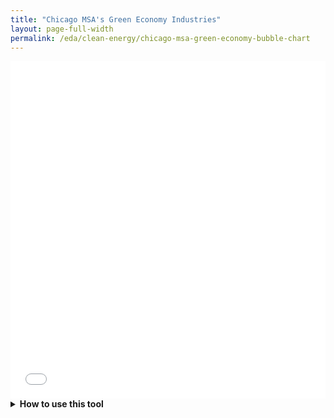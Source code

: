 ```yaml
---
title: "Chicago MSA's Green Economy Industries"
layout: page-full-width
permalink: /eda/clean-energy/chicago-msa-green-economy-bubble-chart
---
```


<iframe src="/htmlwidgets/chicago-msa-green-economy-bubble-chart.html" height="540px" width="100%" style="border:none;"></iframe>

<details>
<summary markdown="span"><b>How to use this tool</b></summary>
<br>
The interactive bubble chart is a tool that can be used to explore the Chicago MSA's Green Economy industries. The following is a guide for how to read and use the chart. Firstly, the color of the bubble represents what Green Economy subcategory the industry is in: Energy Efficiency, Clean Energy Production, or Environmental Management. The size of each bubble on the chart is relative to the number of jobs in that industry; the larger the bubble, the higher number of jobs in that industry. The x-axis represents the percentage change in number of jobs between 2011 and 2020. The farther right a bubble falls on the x-axis, the more that industry has grown. This does not necessarily mean that this industry has more jobs than another industry, simply that relative to 2011, its 2020 employment total has grown at a greater rate. Conversely, bubbles on the left side of the graph represent industries that have lost jobs since 2011. Finally, the y-axis represents an industry's location quotient, or the concentration of jobs within a specific local industry as compared to the United States as a whole. A location quotient above one means that there is local specialization in that industry, whereas a location quotient below one means that that industry is considered weak. 
<br><br>
On a higher level, as detailed in the report, we can track the industries by what quadrant they fall into. The upper-right quadrant holds industries that are Strong & Advancing; in other words, these industries have both a location quotient above one and a positive percent change in employment since 2011. The lower-right quadrant holds industries that are Weak but Advancing; in other words, these industries have a location quotient below one, but have shown positive growth in employment since 2011. The lower-left quadrant holds industries that are Weak and Declining; in other words, these industries have both a location quotient below one and have shown negative growth in employment since 2011. Finally, the upper-left quadrant holds industries that are Strong but Declining; in other words, these industries have a location quotient above one but have shown negative growth in employment since 2011. 
<br><br>
By hovering over any bubble on this interactive chart, the user can see the pertinent details for any particular industry: industry name, industry subcategory, number of jobs, location quotient, and percent change in employment since 2011. By double-clicking on a subcategory in the chart legend, the user can isolate that specific subcategory and view only the industries within that subcategory. Clicking once on any category allows the user to turn on or off a single subcategory and view any number at the same time. Clicking and dragging allows the user to draw a box around specific bubbles and zoom in on them to see them more closely. Once zoomed in, the user can double click to return to the original view. Additionally, the user can use the tools in the upper-right corner to zoom, pan, and scale as needed. Finally, it is important to note that zooming out shows the user two industries that have grown at extremely high rates since 2011. 
 
</details>

